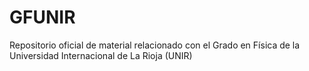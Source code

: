 # GFUNIR
Repositorio oficial de material relacionado con el Grado en Física de la Universidad Internacional de La Rioja (UNIR)
